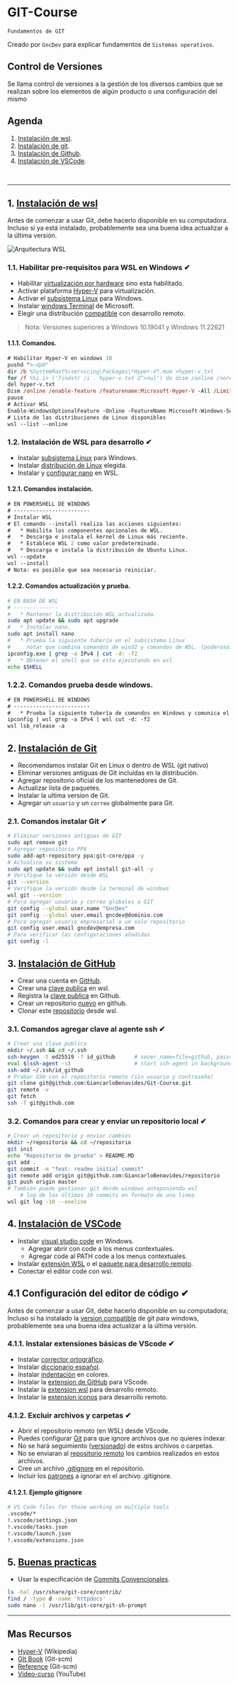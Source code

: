 # GIT-Course
<p><code>Fundamentos de GIT</code></p>
<p>Creado por <code>GncDev</code> para explicar fundamentos de <code>Sistemas operativos</code>.</p>

## Control de Versiones
Se llama control de versiones a la gestión de los diversos cambios que se realizan sobre los elementos de algún producto o una configuración del mismo

## Agenda
1. [Instalación de wsl](#1-instalación-de-wsl).
1. [Instalación de git](#2-instalación-de-git).
1. [Instalación de Github](#3-instalación-de-github).
1. [Instalación de VSCode](#4-instalación-de-vscode).

<br>

---
## 1. [Instalación de wsl](#agenda)
Antes de comenzar a usar Git, debe hacerlo disponible en su computadora. Incluso si ya está instalado, probablemente sea una buena idea actualizar a la última versión.

![Arquitectura WSL](https://code.visualstudio.com/assets/docs/remote/wsl/architecture-wsl.png)

[1]:https://es.wikipedia.org/wiki/Git

### 1.1. Habilitar pre-requisitos para WSL en Windows ✔
* Habilitar [virtualización por hardware][11_1] sino esta habilitado. 
* Activar plataforma [Hyper-V][11_2] para virtualización.
* Activar el [subsistema Linux][11_3] para Windows.
* Instalar [windows Terminal][11_4] de Microsoft.
* Elegir una distribución [compatible][11_5] con desarrollo remoto.

[11_1]:https://community.acer.com/kb/articles/14750
[11_2]:https://support.microsoft.com/es-es/windows/habilitar-la-virtualizaci%C3%B3n-en-equipos-windows-11-c5578302-6e43-4b4b-a449-8ced115f58e1
[11_3]:https://learn.microsoft.com/es-mx/windows/wsl/install
[11_4]:https://apps.microsoft.com/store/detail/windows-terminal/9N0DX20HK701?hl=es-co&gl=co&rtc=1
[11_5]:https://apps.microsoft.com/store/detail/ubuntu-22042-lts/9PN20MSR04DW

>Nota: Versiones superiores a Windows 10.19041 y Windows 11.22621

#### 1.1.1. Comandos.

```ps
# Habilitar Hyper-V en windows 10
pushd "%~dp0"
dir /b %SystemRoot%\servicing\Packages\*Hyper-V*.mum >hyper-v.txt
for /f %%i in ('findstr /i . hyper-v.txt 2^>nul') do dism /online /norestart /add-package:"%SystemRoot%\servicing\Packages\%%i"
del hyper-v.txt
Dism /online /enable-feature /featurename:Microsoft-Hyper-V -All /LimitAccess /ALL
pause
# Activar WSL
Enable-WindowsOptionalFeature -Online -FeatureName Microsoft-Windows-Subsystem-Linux
# Lista de las distribuciones de Linux disponibles
wsl --list --online
```

### 1.2. Instalación de WSL para desarrollo ✔
* Instalar [subsistema Linux][12_1] para Windows.
* Instalar [distribución de Linux][12_2] elegida.
* Instalar y [configurar nano][12_3] en WSL. 

[12_1]:https://learn.microsoft.com/es-mx/windows/wsl/install
[12_2]:https://code.visualstudio.com/docs/remote/linux
[12_3]:https://ubunlog.com/nanorc-configura-editor-texto/

#### 1.2.1. Comandos instalación.

```ps
# EN POWERSHELL DE WINDOWS
# ------------------------
# Instalar WSL
# El comando --install realiza las acciones siguientes:
#   * Habilita los componentes opcionales de WSL.
#   * Descarga e instala el kernel de Linux más reciente.
#   * Establece WSL 2 como valor predeterminado.
#   * Descarga e instala la distribución de Ubuntu Linux.
wsl --update
wsl --install
# Nota: es posible que sea necesario reiniciar.
```

#### 1.2.2. Comandos actualización y prueba.

```bash
# EN BASH DE WSL
# --------------
#   * Mantener la distribución WSL actualizada.
sudo apt update && sudo apt upgrade
#   * Instalar nano.
sudo apt install nano
#   * Prueba la siguiente tubería en el subsistema Linux
#     notar que combina comandos de win32 y comandos de WSL. (poderoso)
ipconfig.exe | grep -a IPv4 | cut -d: -f2
#   * Obtener el shell que se esta ejecutando en wsl 
echo $SHELL
```

### 1.2.2. Comandos prueba desde windows.

```ps
# EN POWERSHELL DE WINDOWS
# ------------------------
#   * Prueba la siguiente tubería de comandos en Windows y comunica el resultado a WSL
ipconfig | wsl grep -a IPv4 | wsl cut -d: -f2
wsl lsb_release -a
```

## 2. [Instalación de Git](#agenda)
* Recomendamos instalar Git en Linux o dentro de WSL (git nativo)
* Eliminar versiones antiguas de Git incluidas en la distribución.
* Agregar repositorio oficial de los mantenedores de Git.
* Actualizar lista de paquetes.
* Instalar la ultima version de Git.
* Agregar un <code>usuario</code> y un <code>correo</code> globalmente para Git.


### 2.1. Comandos instalar Git ✔

```bash
# Eliminar versiones antiguas de GIT
sudo apt remove git
# Agregar repositorio PPA
sudo add-apt-repository ppa:git-core/ppa -y
# Actualice su sistema
sudo apt update && sudo apt install git-all -y
# Verifique la versión desde WSL
git --version
# Verifique la versión desde la terminal de windows
wsl git --version
# Para agregar usuario y correo globales a GIT
git config --global user.name "GncDev"
git config --global user.email gncdev@dominio.com
# Para agregar usuario empresarial a un solo repositorio
git config user.email gncdev@empresa.com
# Para verificar las configuraciones añadidas
git config -l
```

## 3. [Instalación de GitHub](#agenda)
* Crear una cuenta en [GitHub][3_1].
* Crear una [clave publica][3_2] en wsl.
* Registra la [clave publica][3_3] en Github.
* Crear un repositorio [nuevo][3_4] en github.
* Clonar este [repositorio][3_5] desde wsl.

[3_1]:https://github.com/
[3_2]:https://docs.github.com/es/authentication/connecting-to-github-with-ssh
[3_3]:https://github.com/settings/ssh/new
[3_4]:https://github.com/new
[3_5]:https://github.com/GiancarloBenavides/Git-Course.git


### 3.1. Comandos agregar clave al agente ssh ✔

```bash
# Crear una clave publica
mkdir ~/.ssh && cd ~/.ssh
ssh-keygen -t ed25519 -f id_github  	# sever_name=file=github, pass=***
eval $(ssh-agent -s)                	# start ssh-agent in background
ssh-add ~/.ssh/id_github
# Probar SSH con el repositorio remoto (sin usuario y contraseña)
git clone git@github.com:GiancarloBenavides/Git-Course.git
git remote -v
git fetch
ssh -T git@github.com
```


### 3.2. Comandos para crear y enviar un repositorio local ✔

```bash
# Crear un repositorio y enviar cambios
mkdir ~/repositorio && cd ~/repositorio
git init
echo "Repositorio de prueba" > README.MD
git add .
git commit -m "feat: readme initial commit"
git remote add origin git@github.com:GiancarloBenavides/repositorio
git push origin master
# También puede gestionar git desde windows anteponiendo wsl
	# log de los últimos 10 commits en formato de una linea
wsl git log -10 --oneline
```


## 4. [Instalación de VSCode](#agenda)
* Instalar [visual studio code][4_1] en Windows.
	* Agregar abrir con code a los menus contextuales.
	* Agregar code al PATH code a los menus contextuales.
* Instalar [extensión WSL][4_2] o el [paquete para desarrollo remoto][4_3].
* Conectar el editor code con wsl.

[4_1]:https://code.visualstudio.com/download
[4_2]:https://marketplace.visualstudio.com/items?itemName=ms-vscode-remote.remote-wsl
[4_3]:https://marketplace.visualstudio.com/items?itemName=ms-vscode-remote.vscode-remote-extensionpack


## 4.1 Configuración del editor de código ✔
Antes de comenzar a usar Git, debe hacerlo disponible en su computadora; Incluso si ha instalado la [version compatible][41_1] de git para windows, probablemente sea una buena idea actualizar a la última versión.


[41_1]:https://git-scm.com/download/win


### 4.1.1. Instalar extensiones básicas de VScode ✔
* Instalar [corrector ortográfico][411_1].
* Instalar [diccionario español][411_2].
* Instalar [indentación][411_3] en colores.
* Instalar la [extension de GitHub][411_4] para VScode.
* Instalar la [extension wsl][411_5] para desarrollo remoto.
* Instalar la [extension iconos][411_6] para desarrollo remoto.


[411_1]:https://marketplace.visualstudio.com/items?itemName=streetsidesoftware.code-spell-checker
[411_2]:https://marketplace.visualstudio.com/items?itemName=streetsidesoftware.code-spell-checker-spanish
[411_3]:https://marketplace.visualstudio.com/items?itemName=oderwat.indent-rainbow
[411_4]:https://marketplace.visualstudio.com/items?itemName=GitHub.vscode-pull-request-github
[411_5]:https://marketplace.visualstudio.com/items?itemName=ms-vscode-remote.remote-wsl
[411_6]:https://marketplace.visualstudio.com/items?itemName=vscode-icons-team.vscode-icons


### 4.1.2. Excluir archivos y carpetas ✔
* Abrir el repositorio remoto (en WSL) desde VScode.
* Puedes configurar [Git][21_1] para que ignore archivos que no quieres indexar.
* No se hará seguimiento ([versionado][21_2]) de estos archivos o carpetas.
* No se enviaran al [repositorio remoto][21_3] los cambios realizados en estos archivos.
* Cree un archivo [.gitignore][21_4] en el repositorio.
* Incluir los [patrones][21_5] a ignorar en el archivo .gitignore.

[21_1]:https://es.wikipedia.org/wiki/Git
[21_2]:https://es.wikipedia.org/wiki/Control_de_versiones
[21_3]:https://docs.github.com/es/get-started/getting-started-with-git/ignoring-files
[21_4]:https://git-scm.com/docs/gitignore
[21_5]:https://github.com/github/gitignore

#### 4.1.2.1. Ejemplo gitignore
```bash
# VS Code files for those working on multiple tools
.vscode/*
!.vscode/settings.json
!.vscode/tasks.json
!.vscode/launch.json
!.vscode/extensions.json
```

## 5. [Buenas practicas](#agenda)
* Usar la especificación de [Commits Convencionales][5_1].


[5_1]:https://www.conventionalcommits.org/es/v1.0.0/



```bash
ls -hal /usr/share/git-core/contrib/
find / -type d -name 'httpdocs'
sudo nano -l /usr/lib/git-core/git-sh-prompt

```


---
## Mas Recursos
- [Hyper-V](https://es.wikipedia.org/wiki/Hyper-V) (Wikipedia)
- [GIt Book](https://git-scm.com/book/en/v2) (Git-scm)
- [Reference](https://git-scm.com/docs) (Git-scm)
- [Video-curso](https://www.youtube.com/watch?v=GwkgaANyjjw&list=PLTd5ehIj0goMCnj6V5NdzSIHBgrIXckGU) (YouTube)